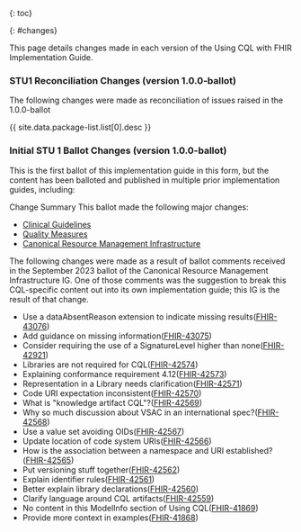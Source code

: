 {: toc}

{: #changes}

This page details changes made in each version of the Using CQL with FHIR Implementation Guide.
### STU1 Reconciliation Changes (version 1.0.0-ballot)

The following changes were made as reconciliation of issues raised in the 1.0.0-ballot

{{ site.data.package-list.list[0].desc }}

### Initial STU 1 Ballot Changes (version 1.0.0-ballot)

This is the first ballot of this implementation guide in this form, but the content has been balloted and published in multiple prior implementation guides, including:

Change Summary
This ballot made the following major changes:

* [Clinical Guidelines](http://hl7.org/fhir/uv/cpg/libraries.html)
* [Quality Measures](https://hl7.org/fhir/us/cqfmeasures/using-cql.html)
* [Canonical Resource Management Infrastructure](http://hl7.org/fhir/uv/crmi/2023Sep/using-cql.html)

The following changes were made as a result of ballot comments received in the September 2023 ballot of the Canonical Resource Management Infrastructure IG. One of those comments was the suggestion to break this CQL-specific content out into its own implementation guide; this IG is the result of that change.

- Use a dataAbsentReason extension to indicate missing results([FHIR-43076](https://jira.hl7.org/browse/FHIR-43076))
- Add guidance on missing information([FHIR-43075](https://jira.hl7.org/browse/FHIR-43075))
- Consider requiring the use of a SignatureLevel higher than none([FHIR-42921](https://jira.hl7.org/browse/FHIR-42921))
- Libraries are not required for CQL([FHIR-42574](https://jira.hl7.org/browse/FHIR-42574))
- Explaining conformance requirement 4.12([FHIR-42573](https://jira.hl7.org/browse/FHIR-42573))
- Representation in a Library needs clarification([FHIR-42571](https://jira.hl7.org/browse/FHIR-42571))
- Code URI expectation inconsistent([FHIR-42570](https://jira.hl7.org/browse/FHIR-42570))
- What is "knowledge artifact CQL"?([FHIR-42569](https://jira.hl7.org/browse/FHIR-42569))
- Why so much discussion about VSAC in an international spec?([FHIR-42568](https://jira.hl7.org/browse/FHIR-42568))
- Use a value set avoiding OIDs([FHIR-42567](https://jira.hl7.org/browse/FHIR-42567))
- Update location of code system URIs([FHIR-42566](https://jira.hl7.org/browse/FHIR-42566))
- How is the association between a namespace and URI established?([FHIR-42565](https://jira.hl7.org/browse/FHIR-42565))
- Put versioning stuff together([FHIR-42562](https://jira.hl7.org/browse/FHIR-42562))
- Explain identifier rules([FHIR-42561](https://jira.hl7.org/browse/FHIR-42561))
- Better explain library declarations([FHIR-42560](https://jira.hl7.org/browse/FHIR-42560))
- Clarify language around CQL artifacts([FHIR-42559](https://jira.hl7.org/browse/FHIR-42559))
- No content in this ModelInfo section of Using CQL([FHIR-41869](https://jira.hl7.org/browse/FHIR-41869))
- Provide more context in examples([FHIR-41868](https://jira.hl7.org/browse/FHIR-41868))
